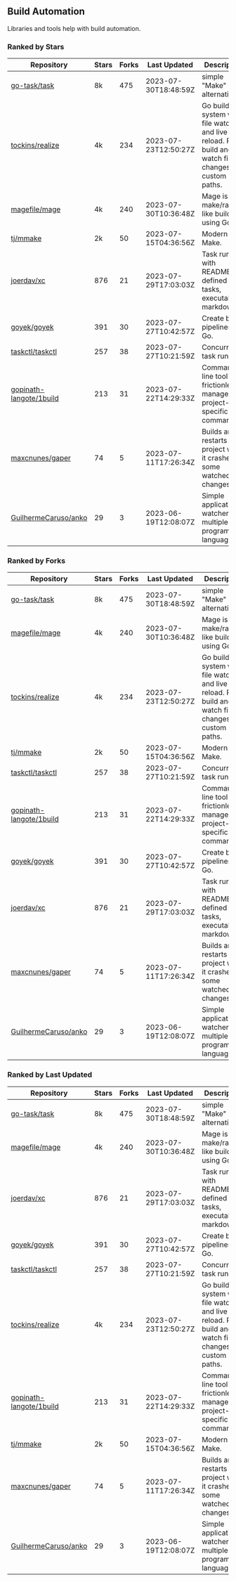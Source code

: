 ## Build Automation

Libraries and tools help with build automation.

### Ranked by Stars

| Repository | Stars | Forks | Last Updated | Description | 
|------------|-------|-------|--------------|-------------|
| [go-task/task](https://github.com/go-task/task) | 8k | 475 | 2023-07-30T18:48:59Z |  simple "Make" alternative. |
| [tockins/realize](https://github.com/tockins/realize) | 4k | 234 | 2023-07-23T12:50:27Z |  Go build a system with file watchers and live to reload. Run, build and watch file changes with custom paths. |
| [magefile/mage](https://github.com/magefile/mage) | 4k | 240 | 2023-07-30T10:36:48Z |  Mage is a make/rake-like build tool using Go. |
| [tj/mmake](https://github.com/tj/mmake) | 2k | 50 | 2023-07-15T04:36:56Z |  Modern Make. |
| [joerdav/xc](https://github.com/joerdav/xc) | 876 | 21 | 2023-07-29T17:03:03Z |  Task runner with README.md defined tasks, executable markdown. |
| [goyek/goyek](https://github.com/goyek/goyek) | 391 | 30 | 2023-07-27T10:42:57Z |  Create build pipelines in Go. |
| [taskctl/taskctl](https://github.com/taskctl/taskctl) | 257 | 38 | 2023-07-27T10:21:59Z |  Concurrent task runner. |
| [gopinath-langote/1build](https://github.com/gopinath-langote/1build) | 213 | 31 | 2023-07-22T14:29:33Z |  Command line tool to frictionlessly manage project-specific commands. |
| [maxcnunes/gaper](https://github.com/maxcnunes/gaper) | 74 | 5 | 2023-07-11T17:26:34Z |  Builds and restarts a Go project when it crashes or some watched file changes. |
| [GuilhermeCaruso/anko](https://github.com/GuilhermeCaruso/anko) | 29 | 3 | 2023-06-19T12:08:07Z |  Simple application watcher for multiple programming languages. |

### Ranked by Forks

| Repository | Stars | Forks | Last Updated | Description | 
|------------|-------|-------|--------------|-------------|
| [go-task/task](https://github.com/go-task/task) | 8k | 475 | 2023-07-30T18:48:59Z |  simple "Make" alternative. |
| [magefile/mage](https://github.com/magefile/mage) | 4k | 240 | 2023-07-30T10:36:48Z |  Mage is a make/rake-like build tool using Go. |
| [tockins/realize](https://github.com/tockins/realize) | 4k | 234 | 2023-07-23T12:50:27Z |  Go build a system with file watchers and live to reload. Run, build and watch file changes with custom paths. |
| [tj/mmake](https://github.com/tj/mmake) | 2k | 50 | 2023-07-15T04:36:56Z |  Modern Make. |
| [taskctl/taskctl](https://github.com/taskctl/taskctl) | 257 | 38 | 2023-07-27T10:21:59Z |  Concurrent task runner. |
| [gopinath-langote/1build](https://github.com/gopinath-langote/1build) | 213 | 31 | 2023-07-22T14:29:33Z |  Command line tool to frictionlessly manage project-specific commands. |
| [goyek/goyek](https://github.com/goyek/goyek) | 391 | 30 | 2023-07-27T10:42:57Z |  Create build pipelines in Go. |
| [joerdav/xc](https://github.com/joerdav/xc) | 876 | 21 | 2023-07-29T17:03:03Z |  Task runner with README.md defined tasks, executable markdown. |
| [maxcnunes/gaper](https://github.com/maxcnunes/gaper) | 74 | 5 | 2023-07-11T17:26:34Z |  Builds and restarts a Go project when it crashes or some watched file changes. |
| [GuilhermeCaruso/anko](https://github.com/GuilhermeCaruso/anko) | 29 | 3 | 2023-06-19T12:08:07Z |  Simple application watcher for multiple programming languages. |

### Ranked by Last Updated

| Repository | Stars | Forks | Last Updated | Description | 
|------------|-------|-------|--------------|-------------|
| [go-task/task](https://github.com/go-task/task) | 8k | 475 | 2023-07-30T18:48:59Z |  simple "Make" alternative. |
| [magefile/mage](https://github.com/magefile/mage) | 4k | 240 | 2023-07-30T10:36:48Z |  Mage is a make/rake-like build tool using Go. |
| [joerdav/xc](https://github.com/joerdav/xc) | 876 | 21 | 2023-07-29T17:03:03Z |  Task runner with README.md defined tasks, executable markdown. |
| [goyek/goyek](https://github.com/goyek/goyek) | 391 | 30 | 2023-07-27T10:42:57Z |  Create build pipelines in Go. |
| [taskctl/taskctl](https://github.com/taskctl/taskctl) | 257 | 38 | 2023-07-27T10:21:59Z |  Concurrent task runner. |
| [tockins/realize](https://github.com/tockins/realize) | 4k | 234 | 2023-07-23T12:50:27Z |  Go build a system with file watchers and live to reload. Run, build and watch file changes with custom paths. |
| [gopinath-langote/1build](https://github.com/gopinath-langote/1build) | 213 | 31 | 2023-07-22T14:29:33Z |  Command line tool to frictionlessly manage project-specific commands. |
| [tj/mmake](https://github.com/tj/mmake) | 2k | 50 | 2023-07-15T04:36:56Z |  Modern Make. |
| [maxcnunes/gaper](https://github.com/maxcnunes/gaper) | 74 | 5 | 2023-07-11T17:26:34Z |  Builds and restarts a Go project when it crashes or some watched file changes. |
| [GuilhermeCaruso/anko](https://github.com/GuilhermeCaruso/anko) | 29 | 3 | 2023-06-19T12:08:07Z |  Simple application watcher for multiple programming languages. |

